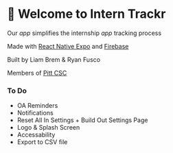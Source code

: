 # 👋 Welcome to Intern Trackr

Our *app* simplifies the internship *app* tracking process

Made with [React Native Expo](https://github.com/expo/expo) and [Firebase](https://github.com/firebase)

Built by Liam Brem & Ryan Fusco

Members of [Pitt CSC](https://github.com/pittcsc)

### To Do
- OA Reminders
- Notifications
- Reset All In Settings + Build Out Settings Page
- Logo & Splash Screen
- Accessability 
- Export to CSV file




